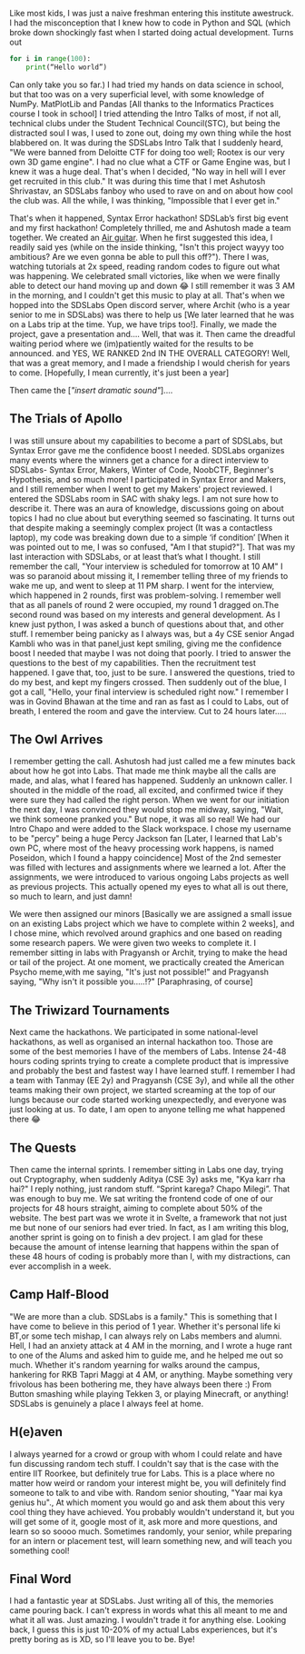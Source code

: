 Like most kids, I was just a naive freshman entering this institute awestruck. I had the misconception that I knew how to code in Python and SQL (which broke down shockingly fast when I started doing actual development. Turns out 
``` python
for i in range(100):                   
 	print(“Hello world”)
 ```
Can only take you so far.)
I had tried my hands on data science in school, but that too was on a very superficial level, with some knowledge of NumPy. MatPlotLib and Pandas [All thanks to the Informatics Practices course I took in school] 
I tried attending the Intro Talks of most, if not all, technical clubs under  the Student Technical Council(STC), but being the distracted soul I was, I used to zone out, doing my own thing while the host blabbered on. It was during the SDSLabs Intro Talk that I suddenly heard, "We were banned from Deloitte CTF for doing too well; Rootex is our very own 3D game engine". I had no clue what a CTF or Game Engine was, but I knew it was a huge deal. That's when I decided, "No way in hell will I ever get recruited in this club." 
It was during this time that I met Ashutosh Shrivastav, an SDSLabs fanboy who used to rave on and on about how cool the club was. All the while, I was thinking, "Impossible that I ever get in."

That's when it happened, Syntax Error hackathon! SDSLab’s first big event and my first hackathon! Completely thrilled, me and Ashutosh made a team together. We created an [Air guitar](https://github.com/h4shk4t/SyntaxError). When he first suggested this idea, I readily said yes (while on the inside thinking, "Isn't this project wayyy too ambitious? Are we even gonna be able to pull this off?"). There I was, watching tutorials at 2x speed, reading random codes to figure out what was happening. We celebrated small victories, like when we were finally able to detect our hand moving up and down 😂
I still remember it was 3 AM in the morning, and I couldn't get this music to play at all. That's when we hopped into  the SDSLabs Open discord server, where Archit (who is a year senior to me in SDSLabs) was there to help us [We later learned that he was on a Labs trip at the time. Yup, we have trips too!]. 
Finally, we made the project, gave a presentation and…. Well, that was it. Then came the dreadful waiting period where we (im)patiently waited for the results to be announced.  and YES, WE RANKED 2nd IN THE OVERALL CATEGORY! Well, that was a great memory, and I made a friendship I would cherish for years to come. [Hopefully, I mean currently, it's just been a year]

Then came the [*"insert dramatic sound"*]....

## The Trials of Apollo

I was still unsure about my capabilities to become a part of SDSLabs, but Syntax Error gave me the confidence boost I needed. SDSLabs organizes many events where the winners  get a chance for a direct  interview to SDSLabs- Syntax Error, Makers, Winter of Code, NoobCTF, Beginner's Hypothesis, and so much more! I participated in Syntax Error and Makers, and I still remember when I went to get my Makers' project reviewed. I entered the SDSLabs room in SAC  with shaky legs. I am not sure how to describe it. There was an aura of knowledge, discussions going on about topics I had no clue about but everything seemed so fascinating. It turns out that despite making a seemingly complex project (It was a contactless laptop), my code was breaking down due to a simple ‘if condition’ [When it was pointed out to me, I was so confused, "Am I that stupid?"]. That was my last interaction with SDSLabs, or at least that’s what I thought.
I still remember the call, "Your interview is scheduled for tomorrow at 10 AM" I was so paranoid about missing it, I remember telling three of my friends to wake me up, and went to sleep at 11 PM sharp. 
I went for the interview, which happened in 2 rounds, first was problem-solving. I remember well that as all panels of round 2 were occupied, my round 1 dragged on.The second round was based on my interests and general development. As I knew just python, I was asked a bunch of questions about that, and other stuff. I remember being panicky as I always was, but a 4y CSE senior Angad Kambli who was in that panel,just kept smiling, giving me the confidence boost I needed that maybe I was not doing that poorly. I tried to answer the questions to the best of my capabilities. Then the recruitment test happened. I gave that, too, just to be sure.  I answered the questions, tried to do my best, and kept my fingers crossed.
Then suddenly out of the blue, I  got a call, "Hello, your final interview is scheduled right now." I remember I was in Govind Bhawan at the time and ran as fast as I could to Labs, out of breath, I entered the room and gave the interview. Cut to 24 hours later…..

## The Owl Arrives 

I remember getting the call. Ashutosh had just called me a few minutes back about how he got into Labs. That made me think maybe all the calls are made, and alas, what I feared has happened. Suddenly an unknown caller. I shouted in the middle of the road, all excited, and confirmed twice if they were sure they had called the right person. When we went for our initiation the next day, I was convinced they would stop me midway, saying, "Wait, we think someone pranked you." But nope, it was all so real! We had our Intro Chapo and were added to the Slack workspace. I chose my username to be "percy" being a huge Percy Jackson fan [Later, I learned that Lab's own PC, where most of the heavy processing work happens, is named Poseidon, which I found a happy coincidence]
Most of the 2nd semester was filled with lectures and assignments where we learned a lot. After the assignments, we were introduced to various ongoing Labs projects as well as previous projects. This actually opened my eyes to what all is out there, so much to learn, and just damn! 

We were then assigned our minors [Basically we are assigned a small issue on an existing Labs project which we have to complete within 2 weeks], and I chose mine, which revolved around graphics and one based on reading some research papers. We were given two weeks to complete it. I remember sitting in labs with Pragyansh or Archit, trying to make the head or tail of the project. 
At one moment, we practically created the American Psycho meme,with me saying, "It's just not possible!" and Pragyansh saying, "Why isn't it possible you…..!?" [Paraphrasing, of course]

## The Triwizard Tournaments

Next came the hackathons. We participated in some national-level hackathons, as well as organised an internal hackathon too. Those are some of the best memories I have of the members of Labs. Intense 24-48 hours coding sprints trying to create a complete product that is impressive and probably the best and fastest way I have learned stuff. I remember I had a team with Tanmay (EE 2y) and Pragyansh (CSE 3y), and while all the other teams making their own project, we started screaming at the top of our lungs because our code started working unexpectedly, and everyone was just looking at us. To date, I am open to anyone telling me what happened there 😂

## The Quests
Then came the internal sprints. I remember sitting in Labs one day, trying out Cryptography, when suddenly Aditya (CSE 3y) asks me, "Kya karr rha hai?" I reply nothing, just random stuff. “Sprint karega? Chapo Milegi”. That was enough to buy me. We sat writing the frontend code of one of our projects for 48 hours straight, aiming to complete about 50% of the website. 
The best part was we wrote it in Svelte, a framework that not just me but none of our seniors had ever tried. In fact, as I am writing this blog, another sprint is going on to finish a dev project. 
I am glad for these because the amount of intense learning that happens within the span of these 48 hours of coding is probably more than I, with my distractions, can ever accomplish in a week.

## Camp Half-Blood

"We are more than a club. SDSLabs is a family." This is something that I have come to believe in this period of 1 year. Whether it's personal life ki BT,or some tech mishap, I can always rely on Labs members and alumni. Hell, I had an anxiety attack at 4 AM in the morning, and I wrote a huge rant to one of the Alums and asked him to guide me, and he helped me out so much. Whether it's random yearning for walks around the campus, hankering for RKB Tapri Maggi at 4 AM, or anything. Maybe something very frivolous has been bothering me, they have always been there :)
From Button smashing while playing Tekken 3, or playing Minecraft, or anything! 
SDSLabs is genuinely a place I always feel at home.

## H(e)aven

I always yearned for a crowd or group with whom I could relate and have fun discussing random tech stuff. I couldn't say that is the case with the entire IIT Roorkee, but definitely true for Labs. This is a place where no matter how weird or random your interest might be, you will definitely find someone to talk to and vibe with. Random senior shouting, "Yaar mai kya genius hu"., At which moment you would go and ask them about this very cool thing they have achieved. You probably wouldn't understand it, but you will get some of it, google most of it, ask more and more questions, and learn so so soooo much. 
Sometimes randomly, your senior, while preparing for an intern or placement test, will learn something new, and will teach you something cool! 

## Final Word

I had a fantastic year at SDSLabs. Just writing all of this, the memories came pouring back. I can't express in words what this all meant to me and what it all was. Just amazing. I wouldn't trade it for anything else. Looking back, I guess this is just 10-20% of my actual Labs experiences, but it's pretty boring as is XD, so I'll leave you to be. Bye!

